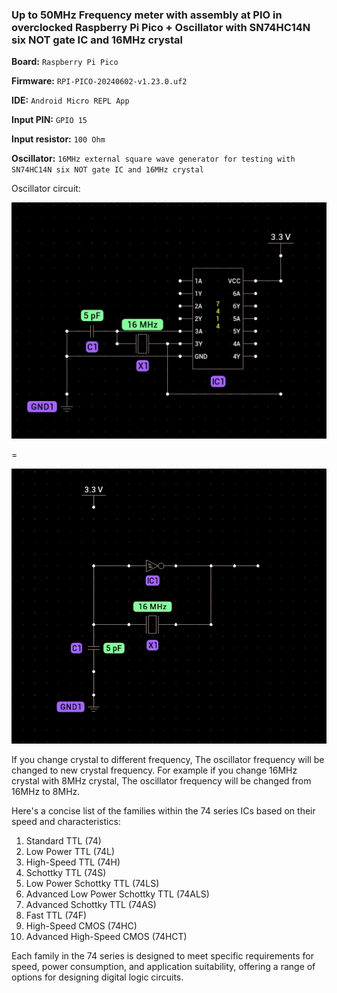 ### Up to 50MHz Frequency meter with assembly at PIO in overclocked Raspberry Pi Pico + Oscillator with SN74HC14N six NOT gate IC and 16MHz crystal

**Board:** `Raspberry Pi Pico`

**Firmware:** `RPI-PICO-20240602-v1.23.0.uf2`

**IDE:** `Android Micro REPL App`

**Input PIN:** `GPIO 15`

**Input resistor:** `100 Ohm`

**Oscillator:** `16MHz external square wave generator for testing with SN74HC14N six NOT gate IC and 16MHz crystal`

Oscillator circuit:

![img1](Circuit1.jpg)

=

![img2](Circuit2.jpg)

If you change crystal to different frequency, The oscillator frequency will be changed to new crystal frequency. For example if you change 16MHz crystal with 8MHz crystal, The oscillator frequency will be changed from 16MHz to 8MHz.

Here's a concise list of the families within the 74 series ICs based on their speed and characteristics:

1. Standard TTL (74)
2. Low Power TTL (74L)
3. High-Speed TTL (74H)
4. Schottky TTL (74S)
5. Low Power Schottky TTL (74LS)
6. Advanced Low Power Schottky TTL (74ALS)
7. Advanced Schottky TTL (74AS)
8. Fast TTL (74F)
9. High-Speed CMOS (74HC)
10. Advanced High-Speed CMOS (74HCT)

Each family in the 74 series is designed to meet specific requirements for speed, power consumption, and application suitability, offering a range of options for designing digital logic circuits.

